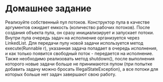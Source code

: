 # Домашнее задание
Реализуйте собственный пул потоков.
    Конструктор пула в качестве аргументов ожидает емкость (количество рабочих потоков). 
    После создания объекта пула, он сразу инициализирует и запускает потоки.
    Внутри пула очередь задач на исполнение организуется через LinkedList<Runnable>.
    Для передачи пулу новой задачи используется метод execute(Runnable r), указанная задача попадает в очередь исполнения, 
и как только появится свободный поток - передается на исполнение.
    Также необходимо реализовать метод shutdown(), после выполнения которого новые задачи 
больше не принимаются пулом (при попытке добавить задачу можно бросать IllegalStateException), 
а все потоки для которых больше нет задач завершают свою работу.
